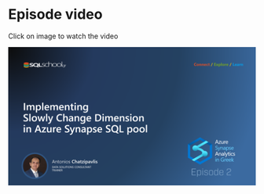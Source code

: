 # Episode video

Click on image to watch the video

[![Watch the video](./ytimage.png)](https://youtu.be/XeFls_Cp1J4)

